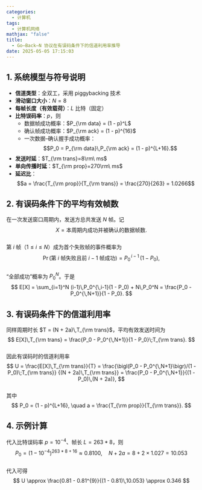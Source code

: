 ```yaml
---
categories:
  - 计算机
tags:
  - 计算机网络
mathjax: "false"
title:
  - Go–Back–N 协议在有误码条件下的信道利用率推导
date: 2025-05-05 17:15:03
---
```


## 1. 系统模型与符号说明

- **信道类型**：全双工，采用 piggybacking 技术  
- **滑动窗口大小**：$N=8$  
- **每帧长度（有效载荷）**：$L$ 比特（固定）  
- **比特误码率**：$p$，则  
  - 数据帧成功概率：$P_{\rm data} = (1 - p)^L$  
  - 确认帧成功概率：$P_{\rm ack}  = (1 - p)^{16}$  
  - 一次数据–确认握手成功概率：  
    $$P_0 = P_{\rm data}\,P_{\rm ack} = (1 - p)^{L+16}.$$  
- **发送时延**：$T_{\rm trans}=8\rm\ ms$  
- **单向传播时延**：$T_{\rm prop}=270\rm\ ms$  
- **延迟比**：  
  $$a = \frac{T_{\rm prop}}{T_{\rm trans}} = \frac{270}{263} = 1.0266$$


## 2. 有误码条件下的平均有效帧数

在一次发送窗口周期内，发送方总共发送 $N$ 帧。记  
$$
X = \text{本周期内成功并被确认的数据帧数}.
$$  
第 $i$ 帧（$1\le i\le N$）成为首个失败帧的事件概率为  
$$
\Pr(\text{第 }i\text{ 帧失败且前 }i-1\text{ 帧成功})
= P_0^{\,i-1}\,(1 - P_0),
$$  
“全部成功”概率为 $P_0^N$。于是  
$$
E[X]
= \sum_{i=1}^N (i-1)\,P_0^{\,i-1}(1 - P_0) + N\,P_0^N
= \frac{P_0 - P_0^{\,N+1}}{1 - P_0}.
$$

## 3. 有误码条件下的信道利用率

同样周期时长 $T = (N + 2a)\,T_{\rm trans}$，平均有效发送时间为  
$$
E[X]\,T_{\rm trans}
= \frac{P_0 - P_0^{\,N+1}}{1 - P_0}\;T_{\rm trans}.
$$  
因此有误码时的信道利用率  
$$
U
= \frac{E[X]\,T_{\rm trans}}{T}
= \frac{\bigl(P_0 - P_0^{\,N+1}\bigr)/(1 - P_0)\;T_{\rm trans}}
       {(N + 2a)\,T_{\rm trans}}
= \frac{P_0 - P_0^{\,N+1}}{(1 - P_0)\,(N + 2a)},
$$  
其中  
$$
P_0 = (1 - p)^{L+16}, 
\quad
a = \frac{T_{\rm prop}}{T_{\rm trans}}.
$$

## 4. 示例计算

代入比特误码率 $p=10^{-4}$、帧长 $L=263*8$，则  
$$
P_0 = (1 - 10^{-4})^{263*8+16} \approx 0.8100,
\quad
N + 2a = 8 + 2\times 1.027 = 10.053
$$  
代入可得  
$$
U \approx \frac{0.81 - 0.81^{9}}{(1 - 0.81)\,10.053}
   \approx 0.346
$$

